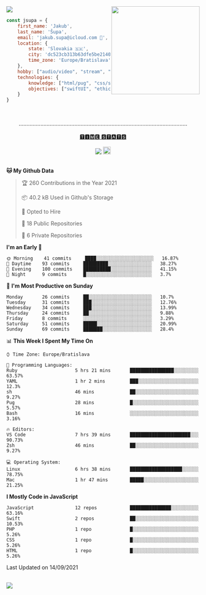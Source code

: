 
<img src="https://creepy-corp.eu/pika-bg.png">
<img align='right' src="https://creepy-corp.eu/pika.gif" width="230">
<br>

```js
const jsupa = {
    first_name: 'Jakub',
    last_name: 'Šupa',
    email: 'jakub.supa@icloud.com 📧',
    location: {
        state: 'Slovakia 🇸🇰',
        city: 'dc523cb313b63dfe5be2140b0c05b3bc',
        time_zone: 'Europe/Bratislava'
    },
    hobby: ["audio/video", "stream", "3D modelling/printing", "crypto (XRP 🤍)", "IoT/DIY", "tech"],
    technologies: {
        knowledge: ["html/pug", "css/scss", "javascript/jquery", "vue/react", "nodejs", "ruby on rails", "php", "pgsql/mysql"],
        objectives: ["swiftUI", "ethical hacking", "boost all knowledge to master class"]
    }
}

  ```

<br>
<p align="center">
.............................................................................................................
<br><br>
<a href="https://wakatime.com/@jsupa">🆃🅸🅼🅴 🆂🆃🅰🆃🆂</a>
<br><br>
<img src="https://visitor-badge.laobi.icu/badge?page_id=jsupa.jsupa">
<a href='https://ko-fi.com/Y8Y246Y0V' target='_blank'>
    <img src="https://img.shields.io/badge/buy%20me%20a%20coffee-donate-yellow.svg" alt="Buy Me A Coffee donate button" height="20px"/>
</a>
<br><br>

<!--START_SECTION:waka-->
**🐱 My Github Data** 

> 🏆 260 Contributions in the Year 2021
 > 
> 📦 40.2 kB Used in Github's Storage 
 > 
> 💼 Opted to Hire
 > 
> 📜 18 Public Repositories 
 > 
> 🔑 6 Private Repositories  
 > 
**I'm an Early 🐤** 

```text
🌞 Morning    41 commits     ████░░░░░░░░░░░░░░░░░░░░░   16.87% 
🌆 Daytime    93 commits     █████████░░░░░░░░░░░░░░░░   38.27% 
🌃 Evening    100 commits    ██████████░░░░░░░░░░░░░░░   41.15% 
🌙 Night      9 commits      █░░░░░░░░░░░░░░░░░░░░░░░░   3.7%

```
📅 **I'm Most Productive on Sunday** 

```text
Monday       26 commits     ██░░░░░░░░░░░░░░░░░░░░░░░   10.7% 
Tuesday      31 commits     ███░░░░░░░░░░░░░░░░░░░░░░   12.76% 
Wednesday    34 commits     ███░░░░░░░░░░░░░░░░░░░░░░   13.99% 
Thursday     24 commits     ██░░░░░░░░░░░░░░░░░░░░░░░   9.88% 
Friday       8 commits      ░░░░░░░░░░░░░░░░░░░░░░░░░   3.29% 
Saturday     51 commits     █████░░░░░░░░░░░░░░░░░░░░   20.99% 
Sunday       69 commits     ███████░░░░░░░░░░░░░░░░░░   28.4%

```


📊 **This Week I Spent My Time On** 

```text
⌚︎ Time Zone: Europe/Bratislava

💬 Programming Languages: 
Ruby                     5 hrs 21 mins       ████████████████░░░░░░░░░   63.57% 
YAML                     1 hr 2 mins         ███░░░░░░░░░░░░░░░░░░░░░░   12.3% 
sh                       46 mins             ██░░░░░░░░░░░░░░░░░░░░░░░   9.27% 
Pug                      28 mins             █░░░░░░░░░░░░░░░░░░░░░░░░   5.57% 
Bash                     16 mins             ░░░░░░░░░░░░░░░░░░░░░░░░░   3.16%

🔥 Editors: 
VS Code                  7 hrs 39 mins       ██████████████████████░░░   90.73% 
Zsh                      46 mins             ██░░░░░░░░░░░░░░░░░░░░░░░   9.27%

💻 Operating System: 
Linux                    6 hrs 38 mins       ███████████████████░░░░░░   78.75% 
Mac                      1 hr 47 mins        █████░░░░░░░░░░░░░░░░░░░░   21.25%

```

**I Mostly Code in JavaScript** 

```text
JavaScript               12 repos            ███████████████░░░░░░░░░░   63.16% 
Swift                    2 repos             ██░░░░░░░░░░░░░░░░░░░░░░░   10.53% 
PHP                      1 repo              █░░░░░░░░░░░░░░░░░░░░░░░░   5.26% 
CSS                      1 repo              █░░░░░░░░░░░░░░░░░░░░░░░░   5.26% 
HTML                     1 repo              █░░░░░░░░░░░░░░░░░░░░░░░░   5.26%

```



 Last Updated on 14/09/2021
<!--END_SECTION:waka-->

</p><br>
<img src="https://creepy-corp.eu/pika-bg-bottom.png">
